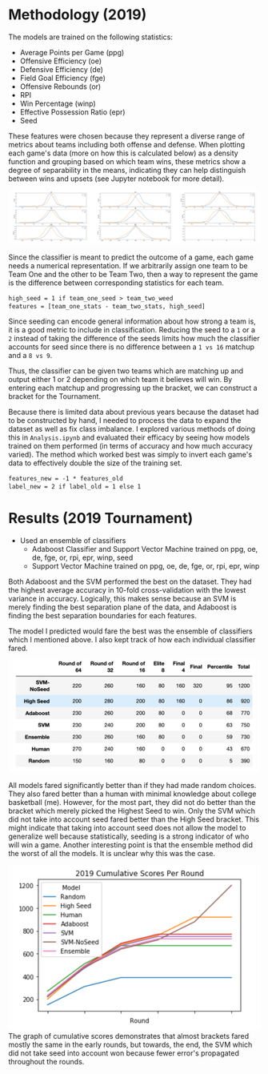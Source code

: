 # Methodology (2019)
The models are trained on the following statistics:
- Average Points per Game (ppg)
- Offensive Efficiency (oe)
- Defensive Efficiency (de)
- Field Goal Efficiency (fge)
- Offensive Rebounds (or)
- RPI
- Win Percentage (winp)
- Effective Possession Ratio (epr)
- Seed

These features were chosen because they represent a diverse range of metrics about teams including both offense and defense. When plotting each game's data (more on how this is calculated below) as a density function and grouping based on which team wins, these metrics show a degree of separability in the means, indicating they can help distinguish between wins and upsets (see Jupyter notebook for more detail).

![Density Plots](imgs/data_separability.png)

Since the classifier is meant to predict the outcome of a game, each game needs a numerical representation.
If we arbitrarily assign one team to be Team One and the other to be Team Two, then a way to represent the game is the difference between corresponding statistics for each team.

```
high_seed = 1 if team_one_seed > team_two_weed
features = [team_one_stats - team_two_stats, high_seed]
```

Since seeding can encode general information about how strong a team is, it is a good metric to include in classification. Reducing the seed to a `1` or a `2` instead of taking the difference of the seeds limits how much the classifier accounts for seed since there is no difference between a `1 vs 16` matchup and a `8 vs 9`.

Thus, the classifier can be given two teams which are matching up and output either 1 or 2 depending on which team it believes will win.
By entering each matchup and progressing up the bracket, we can construct a bracket for the Tournament.

Because there is limited data about previous years because the dataset had to be constructed by hand, I needed to process the data to expand the dataset as well as fix class imbalance. I explored various methods of doing this in `Analysis.ipynb` and evaluated their efficacy by seeing how models trained on them performed (in terms of accuracy and how much accuracy varied). The method which worked best was simply to invert each game's data to effectively double the size of the training set.

```
features_new = -1 * features_old
label_new = 2 if label_old = 1 else 1
```
# Results (2019 Tournament)
- Used an ensemble of classifiers
    - Adaboost Classifier and Support Vector Machine trained on ppg, oe, de, fge, or, rpi, epr, winp, seed
    - Support Vector Machine trained on ppg, oe, de, fge, or, rpi, epr, winp

Both Adaboost and the SVM performed the best on the dataset. They had the highest average accuracy in 10-fold cross-validation with the lowest variance in accuracy. Logically, this makes sense because an SVM is merely finding the best separation plane of the data, and Adaboost is finding the best separation boundaries for each features.

The model I predicted would fare the best was the ensemble of classifiers which I mentioned above. I also kept track of how each individual classifier fared.

![2019 Raw Data](../imgs/2019-data.png)

All models fared significantly better than if they had made random choices. They also fared better than a human with minimal knowledge about college basketball (me). However, for the most part, they did not do better than the bracket which merely picked the Highest Seed to win. Only the SVM which did not take into account seed fared better than the High Seed bracket. This might indicate that taking into account seed does not allow the model to generalize well because statistically, seeding is a strong indicator of who will win a game. Another interesting point is that the ensemble method did the worst of all the models. It is unclear why this was the case.

![2019 Cumulative Scores](../imgs/2019-scores.png)
The graph of cumulative scores demonstrates that almost brackets fared mostly the same in the early rounds, but towards, the end, the SVM which did not take seed into account won because fewer error's propagated throughout the rounds.

